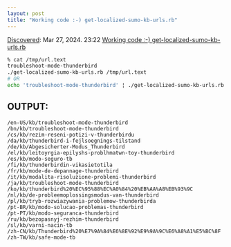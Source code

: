 ```yaml
---
layout: post
title: "Working code :-) get-localized-sumo-kb-urls.rb"
---
```

[Discovered](http://rolandtanglao.com/2020/07/29/p1-blogthis-checkvist-list-links-to-blog/): Mar 27, 2024. 23:22 [Working code :-) get-localized-sumo-kb-urls.rb](https://github.com/rtanglao/rt-kits-tb-api/blob/main/get-localized-sumo-kb-urls.rb)
```bash
% cat /tmp/url.text
troubleshoot-mode-thunderbird
./get-localized-sumo-kb-urls.rb /tmp/url.text    
# OR
echo 'troubleshoot-mode-thunderbird' ¦ ./get-localized-sumo-kb-urls.rb 2>/tmp/get-localized-sumo-stderr.txt           
```
## OUTPUT:
```
/en-US/kb/troubleshoot-mode-thunderbird
/bn/kb/troubleshoot-mode-thunderbird
/cs/kb/rezim-reseni-potizi-v-thunderbirdu
/da/kb/thunderbird-i-fejlsoegnings-tilstand
/de/kb/Abgesicherter-Modus_Thunderbird
/el/kb/leitoyrgia-epilyshs-problhmatwn-toy-thunderbird
/es/kb/modo-seguro-tb
/fi/kb/thunderbirdin-vikasietotila
/fr/kb/mode-de-depannage-thunderbird
/it/kb/modalita-risoluzione-problemi-thunderbird
/ja/kb/troubleshoot-mode-thunderbird
/ko/kb/thunderbird%20%EC%95%88%EC%A0%84%20%EB%AA%A8%EB%93%9C
/nl/kb/de-probleemoplossingsmodus-van-thunderbird
/pl/kb/tryb-rozwiazywania-problemow-thunderbirda
/pt-BR/kb/modo-solucao-problemas-thunderbird
/pt-PT/kb/modo-seguranca-thunderbird
/ru/kb/bezopasnyj-rezhim-thunderbird
/sl/kb/varni-nacin-tb
/zh-CN/kb/Thunderbird%20%E7%9A%84%E6%8E%92%E9%9A%9C%E6%A8%A1%E5%BC%8F
/zh-TW/kb/safe-mode-tb
```
